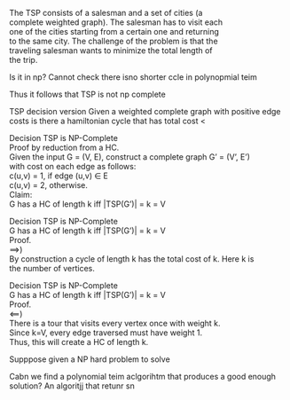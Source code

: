 The TSP consists of a salesman and a set of cities (a  
complete weighted graph). The salesman has to visit each  
one of the cities starting from a certain one and returning  
to the same city. The challenge of the problem is that the  
traveling salesman wants to minimize the total length of  
the trip.

Is it in np?
Cannot check there isno shorter ccle in polynopmial teim

Thus it follows that TSP is not  np complete


TSP decision version
Given a weighted complete graph with positive edge costs is there a hamiltonian cycle that has total cost <

Decision TSP is NP-Complete  
Proof by reduction from a HC.  
Given the input G = (V, E), construct a complete graph G’ = (V’, E’)  
with cost on each edge as follows:  
c(u,v) = 1, if edge (u,v) ∈ E  
c(u,v) = 2, otherwise.  
Claim:  
G has a HC of length k iff |TSP(G’)| = k = V

Decision TSP is NP-Complete  
G has a HC of length k iff |TSP(G’)| = k = V  
Proof.  
⟹)  
By construction a cycle of length k has the total cost of k. Here k is  
the number of vertices.

Decision TSP is NP-Complete  
G has a HC of length k iff |TSP(G’)| = k = V  
Proof.  
⟸)  
There is a tour that visits every vertex once with weight k.  
Since k=V, every edge traversed must have weight 1.  
Thus, this will create a HC of length k.

Supppose given a NP hard problem to solve

Cabn we find a polynomial teim aclgorihtm that produces a good enough solution?
An algoritjj that retunr sn
